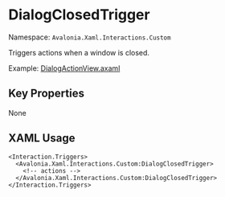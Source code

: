 # DialogClosedTrigger

Namespace: `Avalonia.Xaml.Interactions.Custom`

Triggers actions when a window is closed.

Example: [DialogActionView.axaml](samples/BehaviorsTestApplication/Views/Pages/DialogActionView.axaml)

## Key Properties
None

## XAML Usage
```xaml
<Interaction.Triggers>
  <Avalonia.Xaml.Interactions.Custom:DialogClosedTrigger>
    <!-- actions -->
  </Avalonia.Xaml.Interactions.Custom:DialogClosedTrigger>
</Interaction.Triggers>
```
